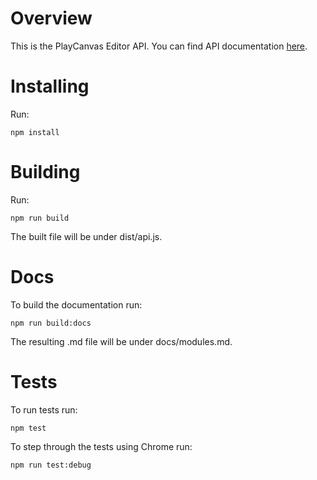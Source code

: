 # Overview

This is the PlayCanvas Editor API. You can find API documentation [here](docs/modules.md).

# Installing
Run:
```
npm install
```

# Building

Run:
```
npm run build
```

The built file will be under dist/api.js.

# Docs

To build the documentation run:
```
npm run build:docs
```

The resulting .md file will be under docs/modules.md.

# Tests

To run tests run:
```
npm test
```

To step through the tests using Chrome run:
```
npm run test:debug
```
